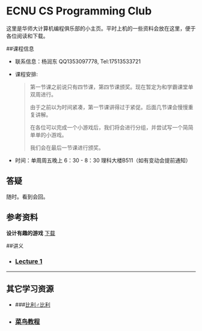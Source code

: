 ECNU CS Programming Club
======
这里是华师大计算机编程俱乐部的小主页。平时上机的一些资料会放在这里，便于各位阅读和下载。



##课程信息

* 联系信息：杨润东 QQ1353097778, Tel:17513533721

* 课程安排:

  > 第一节课之前说只有四节课，第四节课颁奖。现在暂定为和学霸课堂单双周进行。
  >
  > 由于之前以为时间紧凑，第一节课讲得过于紧促。后面几节课会慢慢重复讲解。
  >
  > 在各位可以完成一个小游戏后，我们将会进行分组，并尝试写一个简简单单的小游戏。
  >
  > 我们会在最后一节课进行颁奖。

* 时间：单周周五晚上 6：30 - 8：30 理科大楼B511（如有变动会提前通知）



## 答疑

随时。看到会回。



## 参考资料

**设计有趣的游戏** [下载](./Clubbbbbb/References/设计有趣的游戏-pdf.pdf)



##讲义

* <h3><a href="https://www.ecpc.top/Lecture1.html">Lecture 1</a></h3>



-----



## 其它学习资源

* ###[比利♂比利](https://www.bilibili.com)

* ### [菜鸟教程](https://www.runoob.com)
